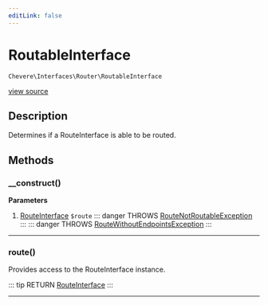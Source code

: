 ```yaml
---
editLink: false
---
```


# RoutableInterface

`Chevere\Interfaces\Router\RoutableInterface`

[view source](https://github.com/chevere/chevere/blob/master/interfaces/Router/RoutableInterface.php)

## Description

Determines if a RouteInterface is able to be routed.

## Methods

### __construct()

**Parameters**

1. [RouteInterface](../Route/RouteInterface.md) `$route`
::: danger THROWS
[RouteNotRoutableException](../../Exceptions/Router/RouteNotRoutableException.md)
:::
::: danger THROWS
[RouteWithoutEndpointsException](../../Exceptions/Router/RouteWithoutEndpointsException.md)
:::

---

### route()

Provides access to the RouteInterface instance.

::: tip RETURN
[RouteInterface](../Route/RouteInterface.md)
:::

---


